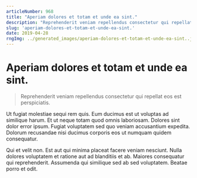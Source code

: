 ```yaml
---
articleNumber: 968
title: "Aperiam dolores et totam et unde ea sint."
description: "Reprehenderit veniam repellendus consectetur qui repellat eos est perspiciatis."
slug: 'aperiam-dolores-et-totam-et-unde-ea-sint.'
date: 2019-04-28
rngImg: ../generated_images/aperiam-dolores-et-totam-et-unde-ea-sint..jpg
---
```


# Aperiam dolores et totam et unde ea sint.

> Reprehenderit veniam repellendus consectetur qui repellat eos est perspiciatis.

Ut fugiat molestiae sequi rem quis. Eum ducimus est ut voluptas ad similique harum. Et ut neque totam quod omnis laboriosam. Dolores sint dolor error ipsum. Fugiat voluptatem sed quo veniam accusantium expedita. Dolorum recusandae nisi ducimus corporis eos ut numquam quidem consequatur.
 Qui et velit non. Est aut qui minima placeat facere veniam nesciunt. Nulla dolores voluptatem et ratione aut ad blanditiis et ab. Maiores consequatur qui reprehenderit. Assumenda qui similique sed ab sed voluptatem. Beatae porro et odit.
